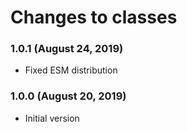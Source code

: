 # Changes to classes

### 1.0.1 (August 24, 2019)

- Fixed ESM distribution

### 1.0.0 (August 20, 2019)

- Initial version

